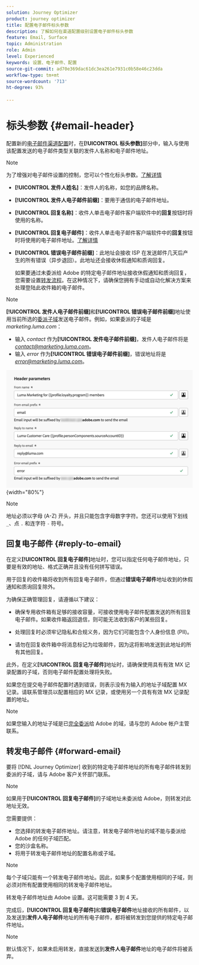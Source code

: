 ```yaml
---
solution: Journey Optimizer
product: journey optimizer
title: 配置电子邮件标头参数
description: 了解如何在渠道配置级别设置电子邮件标头参数
feature: Email, Surface
topic: Administration
role: Admin
level: Experienced
keywords: 设置、电子邮件、配置
source-git-commit: ad70e369dac61dc3ea261e7931c0b58e46c23dda
workflow-type: tm+mt
source-wordcount: '713'
ht-degree: 93%

---
```



# 标头参数 {#email-header}

配置新的[电子邮件渠道配置](email-settings.md)时，在&#x200B;**[!UICONTROL 标头参数]**&#x200B;部分中，输入与使用该配置发送的电子邮件类型关联的发件人名称和电子邮件地址。

>[!NOTE]
>
>为了增强对电子邮件设置的控制，您可以个性化标头参数。[了解详情](../email/surface-personalization.md#personalize-header)

* **[!UICONTROL 发件人姓名]**：发件人的名称，如您的品牌名称。
* **[!UICONTROL 发件人电子邮件前缀]**：要用于通信的电子邮件地址。
* **[!UICONTROL 回复名称]**：收件人单击电子邮件客户端软件中的&#x200B;**回复**&#x200B;按钮时将使用的名称。
* **[!UICONTROL 回复电子邮件]**：收件人单击电子邮件客户端软件中的&#x200B;**回复**&#x200B;按钮时将使用的电子邮件地址。[了解详情](#reply-to-email)
* **[!UICONTROL 错误电子邮件前缀]**：此地址会接收 ISP 在发送邮件几天后产生的所有错误（异步退回）。此地址还会接收休假通知和质询回复。

  如果要通过未委派给 Adobe 的特定电子邮件地址接收休假通知和质询回复，您需要设置[转发流程](#forward-email)。在这种情况下，请确保您拥有手动或自动化解决方案来处理登陆此收件箱的电子邮件。

>[!NOTE]
>
>**[!UICONTROL 发件人电子邮件前缀]**&#x200B;和&#x200B;**[!UICONTROL 错误电子邮件前缀]**&#x200B;地址使用当前所选的[委派子域](../configuration/about-subdomain-delegation.md)发送电子邮件。例如，如果委派的子域是 *marketing.luma.com*：
>* 输入 *contact* 作为&#x200B;**[!UICONTROL 发件电子邮件前缀]**，发件人电子邮件将是 *contact@marketing.luma.com*。
>* 输入 *error* 作为&#x200B;**[!UICONTROL 错误电子邮件前缀]**，错误地址将是 *error@marketing.luma.com*。

![](assets/preset-header.png){width="80%"}

>[!NOTE]
>
>地址必须以字母 (A-Z) 开头，并且只能包含字母数字字符。您还可以使用下划线 `_`、点 `.` 和连字符 `-` 符号。

## 回复电子邮件 {#reply-to-email}

在定义&#x200B;**[!UICONTROL 回复电子邮件]**&#x200B;地址时，您可以指定任何电子邮件地址，只要是有效的地址、格式正确并且没有任何拼写错误。

用于回复的收件箱将收到所有回复电子邮件，但通过&#x200B;**错误电子邮件**&#x200B;地址收到的休假通知和质询回复除外。

为确保正确管理回复，请遵循以下建议：

* 确保专用收件箱有足够的接收容量，可接收使用电子邮件配置发送的所有回复电子邮件。如果收件箱返回退信，则可能无法收到客户的某些回复。

* 处理回复时必须牢记隐私和合规义务，因为它们可能包含个人身份信息 (PII)。

* 请勿在回复收件箱中将消息标记为垃圾邮件，因为这将影响发送到此地址的所有其他回复。

此外，在定义&#x200B;**[!UICONTROL 回复电子邮件]**&#x200B;地址时，请确保使用具有有效 MX 记录配置的子域，否则电子邮件配置处理将失败。

如果您在提交电子邮件配置时遇到错误，则表示没有为输入的地址子域配置 MX 记录。请联系管理员以配置相应的 MX 记录，或使用另一个具有有效 MX 记录配置的地址。

>[!NOTE]
>
>如果您输入的地址子域是已[完全委派](../configuration/delegate-subdomain.md#full-subdomain-delegation)给 Adobe 的域，请与您的 Adobe 帐户主管联系。

## 转发电子邮件 {#forward-email}

要将 [!DNL Journey Optimizer] 收到的特定电子邮件地址的所有电子邮件转发到委派的子域，请与 Adobe 客户关怀部门联系。

>[!NOTE]
>
>如果用于&#x200B;**[!UICONTROL 回复电子邮件]**&#x200B;的子域地址未委派给 Adobe，则转发对此地址无效。

您需要提供：

* 您选择的转发电子邮件地址。请注意，转发电子邮件地址的域不能与委派给 Adobe 的任何子域匹配。
* 您的沙盒名称。
* 将用于转发电子邮件地址的配置名称或子域。
  <!--* The current **[!UICONTROL Reply to (email)]** address or **[!UICONTROL Error email]** address set at the channel configuration level.-->

>[!NOTE]
>
>每个子域只能有一个转发电子邮件地址。因此，如果多个配置使用相同的子域，则必须对所有配置使用相同的转发电子邮件地址。

转发电子邮件地址由 Adobe 设置。这可能需要 3 到 4 天。

完成后，**[!UICONTROL 回复电子邮件]**&#x200B;和&#x200B;**错误电子邮件**&#x200B;地址接收的所有邮件，以及发送到&#x200B;**发件人电子邮件**&#x200B;地址的所有电子邮件，都将被转发到您提供的特定电子邮件地址。

>[!NOTE]
>
>默认情况下，如果未启用转发，直接发送到&#x200B;**发件人电子邮件**&#x200B;地址的电子邮件将被丢弃。
